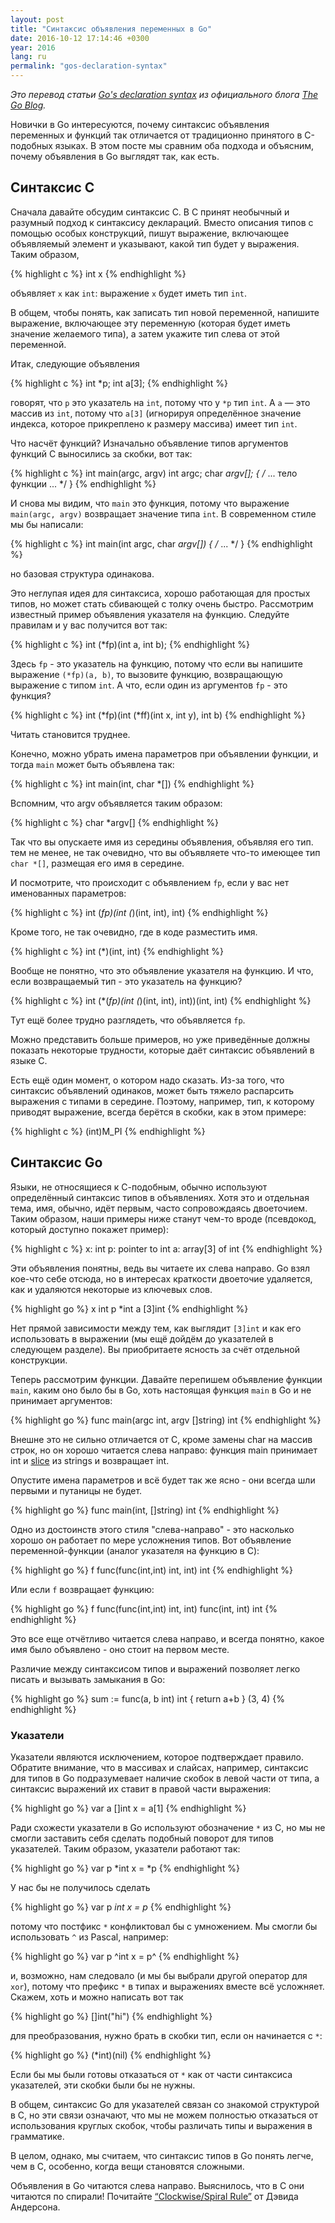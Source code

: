 ```yaml
---
layout: post
title: "Синтаксис объявления переменных в Go"
date: 2016-10-12 17:14:46 +0300
year: 2016
lang: ru
permalink: "gos-declaration-syntax"
---
```

_Это перевод статьи [Go's declaration syntax](https://blog.golang.org/gos-declaration-syntax) из официального блога [The Go Blog](https://blog.golang.org/)._

Новички в Go интересуются, почему синтаксис объявления переменных и функций так отличается от традиционно принятого в С-подобных языках. В этом посте мы сравним оба подхода и объясним, почему объявления в Go выглядят так, как есть.

## Синтаксис С

Сначала давайте обсудим синтаксис С. В С принят необычный и разумный подход к синтаксису деклараций. Вместо описания типов с помощью особых конструкций, пишут выражение, включающее объявляемый элемент и указывают, какой тип будет у выражения. Таким образом,

{% highlight c %}
int x
{% endhighlight %}

объявляет `x` как `int`: выражение `x` будет иметь тип `int`.

В общем, чтобы понять, как записать тип новой переменной, напишите выражение, включающее эту переменную (которая будет иметь значение желаемого типа), а затем укажите тип слева от этой переменной.

Итак, следующие объявления

{% highlight c %}
int *p;
int a[3];
{% endhighlight %}

говорят, что `p` это указатель на `int`, потому что у `*p` тип `int`. А `a` — это массив из `int`, потому что `a[3]` (игнорируя определённое значение индекса, которое прикреплено к размеру массива) имеет тип `int`.

Что насчёт функций? Изначально объявление типов аргументов функций С выносились за скобки, вот так:

{% highlight c %}
int main(argc, argv)
  int argc;
  char *argv[];
{ /* ... тело функции ... */ }
{% endhighlight %}

И снова мы видим, что `main` это функция, потому что выражение `main(argc, argv)` возвращает значение типа `int`. В современном стиле мы бы написали:

{% highlight c %}
int main(int argc, char *argv[]) { /* ... */ }
{% endhighlight %}

но базовая структура одинакова.

Это неглупая идея для синтаксиса, хорошо работающая для простых типов, но может стать сбивающей с толку очень быстро. Рассмотрим известный пример объявления указателя на функцию. Следуйте правилам и у вас получится вот так:

{% highlight c %}
int (*fp)(int a, int b);
{% endhighlight %}

Здесь `fp` - это указатель на функцию, потому что если вы напишите выражение `(*fp)(a, b)`, то вызовите функцию, возвращающую выражение с типом `int`. А что, если один из аргументов `fp` - это функция?

{% highlight c %}
int (*fp)(int (*ff)(int x, int y), int b)
{% endhighlight %}

Читать становится труднее.

Конечно, можно убрать имена параметров при объявлении функции, и тогда `main` может быть объявлена так:

{% highlight c %}
int main(int, char *[])
{% endhighlight %}

Вспомним, что argv объявляется таким образом:

{% highlight c %}
char *argv[]
{% endhighlight %}

Так что вы опускаете имя из середины объявления, объявляя его тип. тем не менее, не так очевидно, что вы объявляете что-то имеющее тип `char *[]`, размещая его имя в середине.

И посмотрите, что происходит с объявлением `fp`, если у вас нет именованных параметров:

{% highlight c %}
int (*fp)(int (*)(int, int), int)
{% endhighlight %}

Кроме того, не так очевидно, где в коде разместить имя.

{% highlight c %}
int (*)(int, int)
{% endhighlight %}

Вообще не понятно, что это объявление указателя на функцию. И что, если возвращаемый тип - это указатель на функцию?

{% highlight c %}
int (*(*fp)(int (*)(int, int), int))(int, int)
{% endhighlight %}


Тут ещё более трудно разглядеть, что объявляется `fp`.

Можно представить больше примеров, но уже приведённые должны показать некоторые трудности, которые даёт синтаксис объявлений в языке С.

Есть ещё один момент, о котором надо сказать. Из-за того, что синтаксис объявлений одинаков, может быть тяжело распарсить выражения с типами в середине. Поэтому, например, тип, к которому приводят выражение, всегда берётся в скобки, как в этом примере:

{% highlight c %}
(int)M_PI
{% endhighlight %}

## Синтаксис Go

Языки, не относящиеся к С-подобным, обычно используют определённый синтаксис типов в объявлениях. Хотя это и отдельная тема, имя, обычно, идёт первым, часто сопровождаясь двоеточием. Таким образом, наши примеры ниже станут чем-то вроде (псевдокод, который доступно покажет пример):

{% highlight c %}
x: int
p: pointer to int
a: array[3] of int
{% endhighlight %}

Эти объявления понятны, ведь вы читаете их слева направо. Go взял кое-что себе отсюда, но в интересах краткости двоеточие удаляется, как и удаляются некоторые из ключевых слов.

{% highlight go %}
x int
p *int
a [3]int
{% endhighlight %}

Нет прямой зависимости между тем, как выглядит `[3]int` и как его использовать в выражении (мы ещё дойдём до указателей в следующем разделе). Вы приобритаете ясность за счёт отдельной конструкции.

Теперь рассмотрим функции. Давайте перепишем объявление функции `main`, каким оно было бы в Go, хоть настоящая функция `main` в Go и не принимает аргументов:

{% highlight go %}
func main(argc int, argv []string) int
{% endhighlight %}

Внешне это не сильно отличается от C, кроме замены char на массив строк, но он хорошо читается слева направо: функция main принимает int и [slice](/slices-in-go) из strings и возвращает int.

Опустите имена параметров и всё будет так же ясно - они всегда шли первыми и путаницы не будет.

{% highlight go %}
func main(int, []string) int
{% endhighlight %}

Одно из достоинств этого стиля "слева-направо" - это насколько хорошо он работает по мере усложнения типов. Вот объявление переменной-функции (аналог указателя на функцию в C):

{% highlight go %}
f func(func(int,int) int, int) int
{% endhighlight %}

Или если `f` возвращает функцию:

{% highlight go %}
f func(func(int,int) int, int) func(int, int) int
{% endhighlight %}

Это все еще отчётливо читается слева направо, и всегда понятно, какое имя было объявлено - оно стоит на первом месте.

Различие между синтаксисом типов и выражений позволяет легко писать и вызывать замыкания в Go:

{% highlight go %}
sum := func(a, b int) int { return a+b } (3, 4)
{% endhighlight %}

### Указатели
Указатели являются исключением, которое подтверждает правило. Обратите внимание, что в массивах и слайсах, например, синтаксис для типов в Go подразумевает наличие скобок в левой части от типа, а синтаксис выражений их ставит в правой части выражения:

{% highlight go %}
var a []int
x = a[1]
{% endhighlight %}

Ради схожести указатели в Go используют обозначение `*` из С, но мы не cмогли заставить себя сделать подобный поворот для типов указателей. Таким образом, указатели работают так:

{% highlight go %}
var p *int
x = *p
{% endhighlight %}

У нас бы не получилось сделать

{% highlight go %}
var p *int
x = p*
{% endhighlight %}

потому что постфикс `*` конфликтовал бы с умножением. Мы смогли бы использовать `^` из Pascal, например:

{% highlight go %}
var p ^int
x = p^
{% endhighlight %}

и, возможно, нам следовало (и мы бы выбрали другой оператор для `xor`), потому что префикс `*` в типах и выражениях вместе всё усложняет. Скажем, хоть и можно написать вот так

{% highlight go %}
[]int("hi")
{% endhighlight %}

для преобразования, нужно брать в скобки тип, если он начинается с `*`:

{% highlight go %}
(*int)(nil)
{% endhighlight %}

Если бы мы были готовы отказаться от `*` как от части синтаксиса указателей, эти скобки были бы не нужны.

В общем, синтаксис Go для указателей связан со знакомой структурой в С, но эти связи означают, что мы не можем полностью отказаться от использования круглых скобок, чтобы различать типы и выражения в грамматике.

В целом, однако, мы считаем, что синтаксис типов в Go понять легче, чем в C, особенно, когда вещи становятся сложными.

Объявления в Go читаются слева направо. Выяснилось, что в C они читаются по спирали! Почитайте [“Clockwise/Spiral Rule”](http://c-faq.com/decl/spiral.anderson.html) от Дэвида Андерсона.